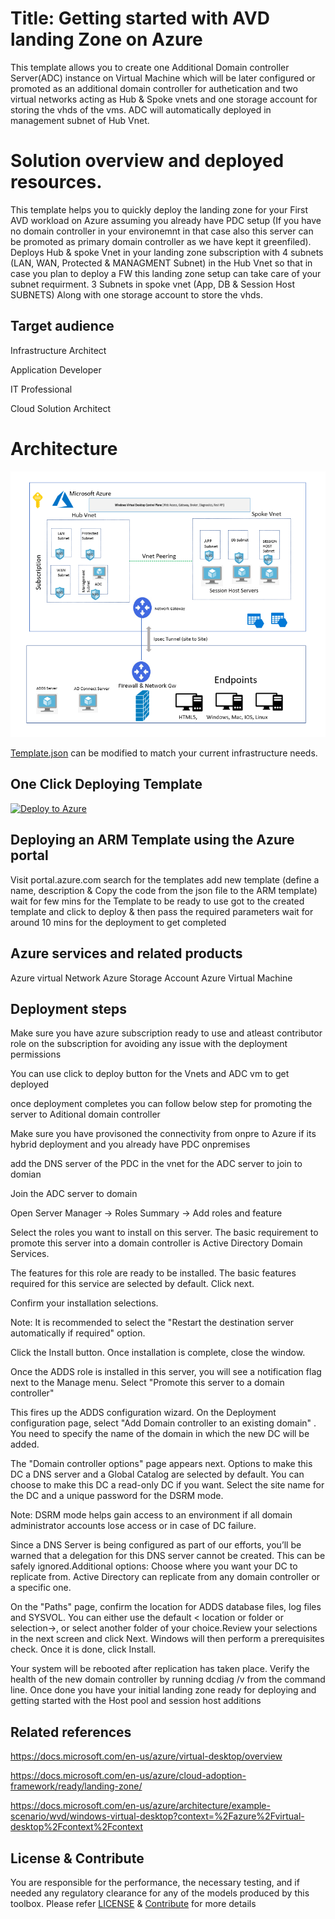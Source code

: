 # Title: Getting started with AVD landing Zone on Azure 
This template allows you to create one Additional Domain controller Server(ADC) instance on Virtual Machine which will be later configured or promoted as an additional domain controller for authetication and two virtual networks acting as Hub & Spoke vnets and one storage account for storing the vhds of the vms. ADC will automatically deployed in management subnet of Hub Vnet.



# Solution overview and deployed resources. 
This template helps you to quickly deploy the landing zone for your First AVD workload on Azure assuming you already have PDC setup (If you have no domain controller in your environemnt in that case also this server can be promoted as primary domain controller as we have kept it greenfiled). Deploys Hub & spoke Vnet in your landing zone subscription with 4 subnets (LAN, WAN, Protected & MANAGMENT Subnet) in the Hub Vnet so that in case you plan to deploy a FW this landing zone setup can take care of your subnet requirment. 3 Subnets in spoke vnet (App, DB & Session Host SUBNETS) Along with one storage account to store the vhds.



## Target audience
Infrastructure Architect

Application Developer

IT Professional

Cloud Solution Architect


# Architecture



![alt image](https://github.com/nehatiwari1994/AVDGettingstartedLandingZone/blob/master/Images/AVD%20Architecture%20with%20Azure%20Landing%20Zone.png)



[Template.json](https://github.com/Ganapathivarma07/LRS-Migration-AzureSQLMI/blob/master/template.json) can be modified to match your current infrastructure needs.

## One Click Deploying Template
<!-- Powershell command for Translating Git URL for template.json
    $url = "https://raw.githubusercontent.com/Ganapathivarma07/LRS-Migration-AzureSQLMI/master/template.json"
    [uri]::EscapeDataString($url)
    >> uri = https%3A%2F%2Fgithub.com%2FGanapathivarma07%2FLRS-Migration-AzureSQLMI%2Fblob%2F
master%2Ftemplate.json

Base URL: https://portal.azure.com/#create/Microsoft.Template/uri
Final URL: <Base URL>/<uri>
-->
[![Deploy to Azure](https://aka.ms/deploytoazurebutton)](https://portal.azure.com/#create/Microsoft.Template/uri/https%3A%2F%2Fraw.githubusercontent.com%2Fnehatiwari1994%2Ftest%2Fmaster%2Ftemplate.json)


## Deploying an ARM Template using the Azure portal

Visit portal.azure.com
search for the templates 
add new template (define a name, description & Copy the code from the json file to the ARM template) 
wait for few mins for the Template to be ready to use 
got to the created template and click to deploy & then pass the required parameters 
wait for around 10 mins for the deployment to get completed 

## Azure services and related products
Azure virtual Network 
Azure Storage Account 
Azure Virtual Machine 


## Deployment steps

Make sure you have azure subscription ready to use and atleast contributor role on the subscription for avoiding any issue with the deployment permissions 

You can use click to deploy button for the Vnets and ADC vm to get deployed 

once deployment completes you can follow below step for promoting the server to Aditional domain controller 

Make sure you have provisoned the connectivity from onpre to Azure if its hybrid deployment and you already have PDC onpremises 

add the DNS server of the PDC in the vnet for the ADC server to join to domian 

Join the ADC server to domain 

Open Server Manager → Roles Summary → Add roles and feature

Select the roles you want to install on this server. The basic requirement to promote this server into a domain controller is Active Directory Domain Services.

The features for this role are ready to be installed. The basic features required for this service are selected by default. Click next.

Confirm your installation selections.

Note: It is recommended to select the "Restart the destination server automatically if required" option.

Click the Install button. Once installation is complete, close the window.

Once the ADDS role is installed in this server, you will see a notification flag next to the Manage menu. Select "Promote this server to a domain controller"

This fires up the ADDS configuration wizard. On the Deployment configuration page, select "Add Domain controller to an existing domain" . You need to specify the name 
of the domain in which the new DC will be added.

The "Domain controller options" page appears next. Options to make this DC a DNS server and a Global Catalog are selected by default. You can choose to make this DC a read-only DC if you want. Select the site name for the DC and a unique password for the DSRM mode.

Note: DSRM mode helps gain access to an environment if all domain administrator accounts lose access or in case of DC failure.

Since a DNS Server is being configured as part of our efforts, you’ll be warned that a delegation for this DNS server cannot be created. This can be safely ignored.Additional options: Choose where you want your DC to replicate from. Active Directory can replicate from any domain controller or a specific one.

On the "Paths" page, confirm the location for ADDS database files, log files and SYSVOL. You can either use the default < location or folder or selection→, or select another folder of your choice.Review your selections in the next screen and click Next. Windows will then perform a prerequisites check. Once it is done, click Install.

Your system will be rebooted after replication has taken place. Verify the health of the new domain controller by running dcdiag /v from the command line.
Once done you have your initial landing zone ready for deploying and getting started with the Host pool and session host additions 


## Related references
https://docs.microsoft.com/en-us/azure/virtual-desktop/overview

https://docs.microsoft.com/en-us/azure/cloud-adoption-framework/ready/landing-zone/

https://docs.microsoft.com/en-us/azure/architecture/example-scenario/wvd/windows-virtual-desktop?context=%2Fazure%2Fvirtual-desktop%2Fcontext%2Fcontext

## License & Contribute

You are responsible for the performance, the necessary testing, and if needed any regulatory clearance for any of the models produced by this toolbox.
Please refer [LICENSE](LICENSE) &  [Contribute](https://github.com/nehatiwari1994/AVDGettingstartedLandingZone/blob/master/Contribute.md) for more details


